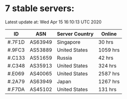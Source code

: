 # 7 stable servers:

Latest update at: Wed Apr 15 16:10:13 UTC 2020

| ID | ASN | Server Country | Online |
| -- | --- | -------------- | ------ |
| #.7F1D | AS63949 | Singapore | 30 hrs |
| #.9FC3 | AS53889 | United States | 1059 hrs |
| #.C133 | AS51659 | Russia | 42 hrs |
| #.C348 | AS35913 | United States | 324 hrs |
| #.E069 | AS40065 | United States | 2587 hrs |
| #.2A79 | AS63949 | Japan | 1267 hrs |
| #.F7DA | AS45102 | United States | 131 hrs |

